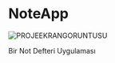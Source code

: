 # NoteApp

![PROJEEKRANGORUNTUSU](https://github.com/oktayagdag/NoteApp/assets/120986651/cf23cbfb-e75a-4501-8244-0a1209fef9e3)

Bir Not Defteri Uygulaması
